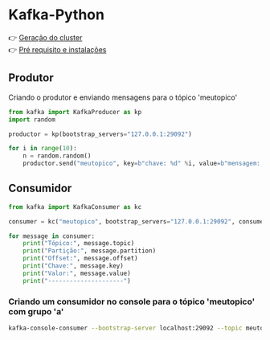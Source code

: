 # Kafka-Python

👉 [Geração do cluster](../kafka-cluster/README.md)<br />
👉 [Pré requisito e instalações](install.md)

## Produtor

Criando o produtor e enviando mensagens para o tópico 'meutopico'

```python
from kafka import KafkaProducer as kp
import random

productor = kp(bootstrap_servers="127.0.0.1:29092")

for i in range(10):
    n = random.random()
    productor.send("meutopico", key=b"chave: %d" %i, value=b"mensagem: %f" %n)
```

## Consumidor

```python
from kafka import KafkaConsumer as kc

consumer = kc("meutopico", bootstrap_servers="127.0.0.1:29092", consumer_timeout_ms=10000, group_id="a")

for message in consumer:
    print("Tópico:", message.topic)
    print("Partição:", message.partition)
    print("Offset:", message.offset)
    print("Chave:", message.key)
    print("Valor:", message.value)
    print("---------------------")
```

### Criando um consumidor no console para o tópico 'meutopico' com grupo 'a'

```bash
kafka-console-consumer --bootstrap-server localhost:29092 --topic meutopico --group a
```
